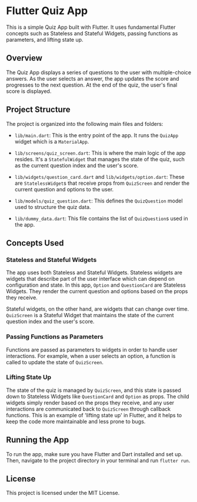 # Flutter Quiz App

This is a simple Quiz App built with Flutter. It uses fundamental Flutter concepts such as Stateless and Stateful Widgets, passing functions as parameters, and lifting state up.

## Overview

The Quiz App displays a series of questions to the user with multiple-choice answers. As the user selects an answer, the app updates the score and progresses to the next question. At the end of the quiz, the user's final score is displayed.

## Project Structure

The project is organized into the following main files and folders:

- `lib/main.dart`: This is the entry point of the app. It runs the `QuizApp` widget which is a `MaterialApp`.

- `lib/screens/quiz_screen.dart`: This is where the main logic of the app resides. It's a `StatefulWidget` that manages the state of the quiz, such as the current question index and the user's score.

- `lib/widgets/question_card.dart` and `lib/widgets/option.dart`: These are `StatelessWidget`s that receive props from `QuizScreen` and render the current question and options to the user.

- `lib/models/quiz_question.dart`: This defines the `QuizQuestion` model used to structure the quiz data.

- `lib/dummy_data.dart`: This file contains the list of `QuizQuestion`s used in the app.

## Concepts Used

### Stateless and Stateful Widgets

The app uses both Stateless and Stateful Widgets. Stateless widgets are widgets that describe part of the user interface which can depend on configuration and state. In this app, `Option` and `QuestionCard` are Stateless Widgets. They render the current question and options based on the props they receive.

Stateful widgets, on the other hand, are widgets that can change over time. `QuizScreen` is a Stateful Widget that maintains the state of the current question index and the user's score.

### Passing Functions as Parameters

Functions are passed as parameters to widgets in order to handle user interactions. For example, when a user selects an option, a function is called to update the state of `QuizScreen`.

### Lifting State Up

The state of the quiz is managed by `QuizScreen`, and this state is passed down to Stateless Widgets like `QuestionCard` and `Option` as props. The child widgets simply render based on the props they receive, and any user interactions are communicated back to `QuizScreen` through callback functions. This is an example of 'lifting state up' in Flutter, and it helps to keep the code more maintainable and less prone to bugs.

## Running the App

To run the app, make sure you have Flutter and Dart installed and set up. Then, navigate to the project directory in your terminal and run `flutter run`.

## License

This project is licensed under the MIT License.
